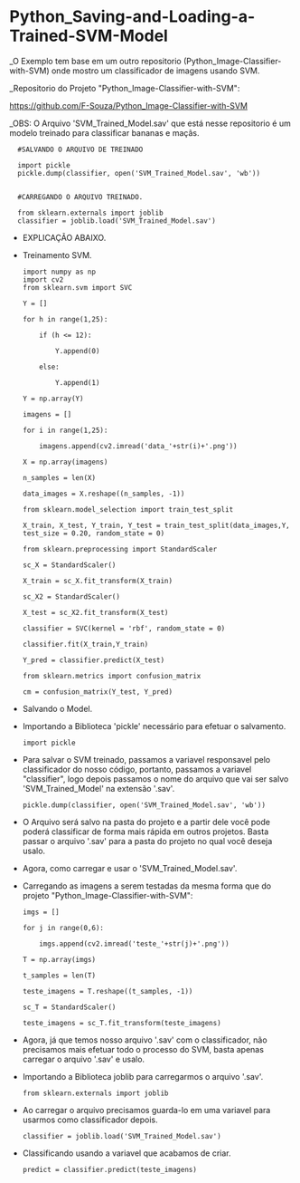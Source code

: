 # Python_Saving-and-Loading-a-Trained-SVM-Model

_O Exemplo tem base em um outro repositorio (Python_Image-Classifier-with-SVM) onde mostro um classificador de imagens usando SVM.

_Repositorio do Projeto "Python_Image-Classifier-with-SVM":

https://github.com/F-Souza/Python_Image-Classifier-with-SVM

_OBS: O Arquivo 'SVM_Trained_Model.sav' que está nesse repositorio é um modelo treinado para classificar bananas e maçãs.

      #SALVANDO O ARQUIVO DE TREINADO
      
      import pickle
      pickle.dump(classifier, open('SVM_Trained_Model.sav', 'wb'))
      

      #CARREGANDO O ARQUIVO TREINADO.
      
      from sklearn.externals import joblib
      classifier = joblib.load('SVM_Trained_Model.sav')

- EXPLICAÇÃO ABAIXO.

- Treinamento SVM.

      import numpy as np
      import cv2
      from sklearn.svm import SVC

      Y = []

      for h in range(1,25):
      
          if (h <= 12):    
          
              Y.append(0)
              
          else:
          
              Y.append(1)

      Y = np.array(Y)

      imagens = []
      
      for i in range(1,25):
      
          imagens.append(cv2.imread('data_'+str(i)+'.png'))
          
      X = np.array(imagens)
      
      n_samples = len(X)
      
      data_images = X.reshape((n_samples, -1))

      from sklearn.model_selection import train_test_split
      
      X_train, X_test, Y_train, Y_test = train_test_split(data_images,Y, test_size = 0.20, random_state = 0)

      from sklearn.preprocessing import StandardScaler
      
      sc_X = StandardScaler()
      
      X_train = sc_X.fit_transform(X_train)
      
      sc_X2 = StandardScaler()
      
      X_test = sc_X2.fit_transform(X_test)

      classifier = SVC(kernel = 'rbf', random_state = 0)
      
      classifier.fit(X_train,Y_train)
      
      Y_pred = classifier.predict(X_test)

      from sklearn.metrics import confusion_matrix
      
      cm = confusion_matrix(Y_test, Y_pred)

- Salvando o Model.

- Importando a Biblioteca 'pickle' necessário para efetuar o salvamento.

      import pickle
      
- Para salvar o SVM treinado, passamos a variavel responsavel pelo classificador do nosso código, portanto, passamos a variavel
"classifier", logo depois passamos o nome do arquivo que vai ser salvo 'SVM_Trained_Model' na extensão '.sav'.
      
      pickle.dump(classifier, open('SVM_Trained_Model.sav', 'wb'))

- O Arquivo será salvo na pasta do projeto e a partir dele você pode poderá classificar de forma mais rápida em outros projetos.
Basta passar o arquivo '.sav' para a pasta do projeto no qual você deseja usalo.

- Agora, como carregar e usar o 'SVM_Trained_Model.sav'.
- Carregando as imagens a serem testadas da mesma forma que do projeto "Python_Image-Classifier-with-SVM":

      imgs = []
      
      for j in range(0,6):
      
          imgs.append(cv2.imread('teste_'+str(j)+'.png'))
          
      T = np.array(imgs)
      
      t_samples = len(T)
      
      teste_imagens = T.reshape((t_samples, -1))

      sc_T = StandardScaler()
      
      teste_imagens = sc_T.fit_transform(teste_imagens)

- Agora, já que temos nosso arquivo '.sav' com o classificador, não precisamos mais efetuar todo o processo do SVM, basta apenas
carregar o arquivo '.sav' e usalo.

- Importando a Biblioteca joblib para carregarmos o arquivo '.sav'.

      from sklearn.externals import joblib
      
- Ao carregar o arquivo precisamos guarda-lo em uma variavel para usarmos como classificador depois.
      
      classifier = joblib.load('SVM_Trained_Model.sav')

- Classificando usando a variavel que acabamos de criar.

      predict = classifier.predict(teste_imagens)
